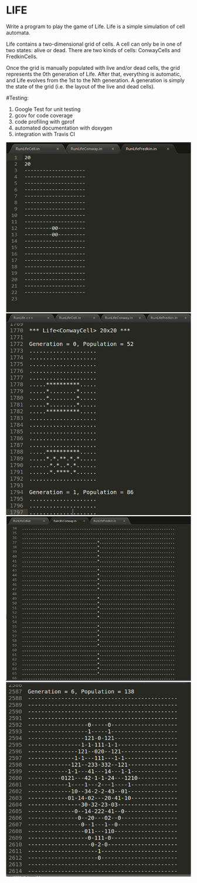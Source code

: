 # LIFE

Write a program to play the game of Life. Life is a simple simulation of cell automata.

Life contains a two-dimensional grid of cells. A cell can only be in one of two states: alive or dead. There are two kinds of cells: ConwayCells and FredkinCells.

Once the grid is manually populated with live and/or dead cells, the grid represents the 0th generation of Life. After that, everything is automatic, and Life evolves from the 1st to the Nth generation. A generation is simply the state of the grid (i.e. the layout of the live and dead cells).

#Testing:

1. Google Test for unit testing
2. gcov for code coverage
3. code profiling with gprof
4. automated documentation with doxygen
5. integration with Travis CI

![LIFE](/fredkincell1.PNG "Step 2")
![LIFE](/conwaycell1.png "Step 3")
![LIFE](/conwaycell2.png "Step 4")
![LIFE](/gameoflife.png "Step 5")
